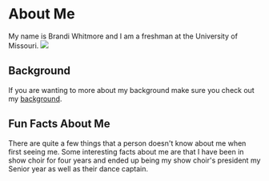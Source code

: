 # About Me
My name is Brandi Whitmore and I am a freshman at the University of Missouri.
![](https://www.google.com/imgres?imgurl=https%3A%2F%2Fmedia-exp1.licdn.com%2Fdms%2Fimage%2FC4E03AQFI4ajFJuXpGw%2Fprofile-displayphoto-shrink_200_200%2F0%3Fe%3D1585180800%26v%3Dbeta%26t%3DO0NsvQ9qf2-pAI-UNc-XuxjJ0xYusV1mNszn35ERLA0&imgrefurl=https%3A%2F%2Fwww.linkedin.com%2Fpub%2Fdir%2FBrandi%2FWhitmore&tbnid=wMpO6WylZHOH9M&vet=12ahUKEwj5moefx4zpAhXtB50JHelZA2UQMygEegUIARDYAQ..i&docid=9Or9HBH1M0YqRM&w=200&h=200&q=Brandi%20Whitmore&hl=en&ved=2ahUKEwj5moefx4zpAhXtB50JHelZA2UQMygEegUIARDYAQ)
## Background
If you are wanting to more about my background make sure you check out my [background](Background.md). 
## Fun Facts About Me
There are quite a few things that a person doesn't know about me when first seeing me. Some interesting facts about me are that I have been in show choir for four years and ended up being my show choir's president my Senior year as well as their dance captain. 
